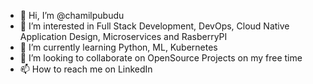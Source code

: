 - 👋 Hi, I’m @chamilpubudu
- 👀 I’m interested in Full Stack Development, DevOps, Cloud Native Application Design, Microservices and RasberryPI
- 🌱 I’m currently learning Python, ML, Kubernetes
- 💞️ I’m looking to collaborate on OpenSource Projects on my free time
- 📫 How to reach me on LinkedIn

<!---
chamilpubudu/chamilpubudu is a ✨ special ✨ repository because its `README.md` (this file) appears on your GitHub profile.
You can click the Preview link to take a look at your changes.
--->
